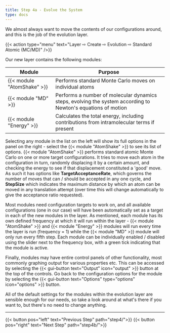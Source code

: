 ```yaml
---
title: Step 4a - Evolve the System
type: docs
---
```



We almost always want to move the contents of our configurations around, and this is the job of the evolution layer.

{{< action type="menu" text="Layer &#8680; Create &#8680; Evolution &#8680; Standard Atomic (MC/MD)" />}}

Our new layer contains the following modules:

| Module | Purpose |
|--------|---------|
| {{< module "AtomShake" >}} | Performs standard Monte Carlo moves on individual atoms |
| {{< module "MD" >}} | Performs a number of molecular dynamics steps, evolving the system according to Newton's equations of motion |
| {{< module "Energy" >}} | Calculates the total energy, including contributions from intramolecular terms if present |

Selecting any module in the list on the left will show its full options in the panel on the right - select the {{< module "AtomShake" >}} to see its list of options. {{< module "AtomShake" >}} performs standard atomic Monte Carlo on one or more target configurations. It tries to move each atom in the configuration in turn, randomly displacing it by a certain amount, and checking the energy to see if that displacement constituted a 'good' move. As such it has options like **TargetAcceptanceRate**, which governs the number of moves that can / should be accepted in any one cycle, and **StepSize** which indicates the maximum distance by which an atom can be moved in any translation attempt (over time this will change automatically to give the acceptance ratio requested).

Most modules need configuration targets to work on, and all available configurations (one in our case) will have been automatically set as a target in each of the new modules in the layer. As mentioned, each module has its own defined frequency at which it will run within the layer - {{< module "AtomShake" >}} and {{< module "Energy" >}} modules will run every time the layer is run (frequency = 1) while the {{< module "MD" >}} module will only run every fifth step. Each module can be individually enabled / disabled using the slider next to the frequency box, with a green tick indicating that the module is active.

Finally, modules may have entire control panels of other functionality, most commonly graphing output for various properties etc. This can be accessed by selecting the {{< gui-button text="Output" icon="output" >}} button at the top of the controls. Go back to the configuration options for the module by selecting the {{< gui-button text="Options" type="options" icon="options" >}} button.

All of the default settings for the modules within the evolution layer are sensible enough for our needs, so take a look around at what's there if you want to, but there's no need to change anything.


* * *
{{< button pos="left" text="Previous Step" path="step4/">}}
{{< button pos="right" text="Next Step" path="step4b/">}}
